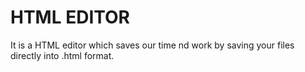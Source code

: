 # HTML EDITOR
It is a HTML editor which saves our time nd work by saving your files directly into .html format.
